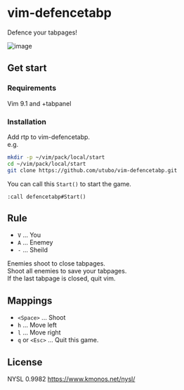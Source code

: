 # vim-defencetabp

Defence your tabpages!
<!--
![image](https://github.com/user-attachments/assets/34e539a9-e803-498a-be7c-86c70d0bb43f)
-->
![image](https://raw.githubusercontent.com/utubo/zen-content-blob/main/images/20250602-play-tabpanel/defencetabp.gif)

## Get start

### Requirements

Vim 9.1 and +tabpanel

### Installation

Add rtp to vim-defencetabp.  
e.g.
```bash
mkdir -p ~/vim/pack/local/start
cd ~/vim/pack/local/start
git clone https://github.com/utubo/vim-defencetabp.git
```

You can call this `Start()` to start the game.
```vim
:call defencetabp#Start()
```

## Rule

- `V` ... You
- `A` ... Enemey
- `-` ... Sheild

Enemies shoot to close tabpages.  
Shoot all enemies to save your tabpages.  
If the last tabpage is closed, quit vim.

## Mappings

- `<Space>` ... Shoot
- `h` ...  Move left
- `l` ...  Move right
- `q` or `<Esc>` ... Quit this game.

## License

NYSL 0.9982
https://www.kmonos.net/nysl/
